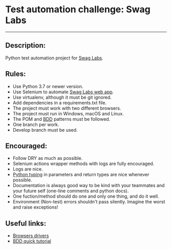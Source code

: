 # Test automation challenge: Swag Labs

---

## Description:
Python test automation project for [Swag Labs](https://www.saucedemo.com/).

## Rules:
- Use Python 3.7 or newer version.
- Use Selenium to automate [Swag Labs web app](https://www.saucedemo.com/).
- Use virtualenv, although it must be git ignored.
- Add dependencies in a requirements.txt file.
- The project must work with two different browsers.
- The project must run in Windows, macOS and Linux.
- The POM and [BDD](https://behave.readthedocs.io/en/stable/tutorial.html) patterns must be followed.
- One branch per work.
- Develop branch must be used.

## Encouraged:
- Follow DRY as much as possible.
- Selenium actions wrapper methods with logs are fully encouraged.
- Logs are nice.
- [Python typing](https://docs.python.org/3/library/typing.html) in parameters and return types are nice whenever possible.
- Documentation is always good way to be kind with your teammates and your future self (one-line comments and python docs).
- One fuction/method should do one and only one thing, and do it well.
- Environment (Non-test) errors shouldn't pass silently. Imagine the worst and raise exceptions!

## Useful links:
- [Browsers drivers](https://www.selenium.dev/documentation/getting_started/installing_browser_drivers)
- [BDD quick tutorial](https://behave.readthedocs.io/en/stable/tutorial.html)